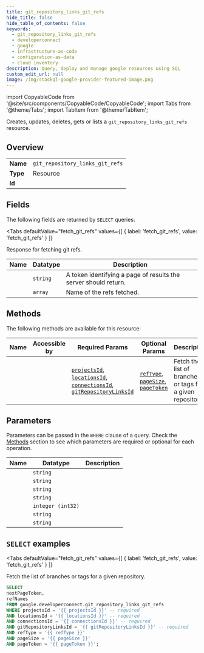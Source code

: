 ```yaml
--- 
title: git_repository_links_git_refs
hide_title: false
hide_table_of_contents: false
keywords:
  - git_repository_links_git_refs
  - developerconnect
  - google
  - infrastructure-as-code
  - configuration-as-data
  - cloud inventory
description: Query, deploy and manage google resources using SQL
custom_edit_url: null
image: /img/stackql-google-provider-featured-image.png
---
```


import CopyableCode from '@site/src/components/CopyableCode/CopyableCode';
import Tabs from '@theme/Tabs';
import TabItem from '@theme/TabItem';

Creates, updates, deletes, gets or lists a <code>git_repository_links_git_refs</code> resource.

## Overview
<table><tbody>
<tr><td><b>Name</b></td><td><code>git_repository_links_git_refs</code></td></tr>
<tr><td><b>Type</b></td><td>Resource</td></tr>
<tr><td><b>Id</b></td><td><CopyableCode code="google.developerconnect.git_repository_links_git_refs" /></td></tr>
</tbody></table>

## Fields

The following fields are returned by `SELECT` queries:

<Tabs
    defaultValue="fetch_git_refs"
    values={[
        { label: 'fetch_git_refs', value: 'fetch_git_refs' }
    ]}
>
<TabItem value="fetch_git_refs">

Response for fetching git refs.

<table>
<thead>
    <tr>
    <th>Name</th>
    <th>Datatype</th>
    <th>Description</th>
    </tr>
</thead>
<tbody>
<tr>
    <td><CopyableCode code="nextPageToken" /></td>
    <td><code>string</code></td>
    <td>A token identifying a page of results the server should return.</td>
</tr>
<tr>
    <td><CopyableCode code="refNames" /></td>
    <td><code>array</code></td>
    <td>Name of the refs fetched.</td>
</tr>
</tbody>
</table>
</TabItem>
</Tabs>

## Methods

The following methods are available for this resource:

<table>
<thead>
    <tr>
    <th>Name</th>
    <th>Accessible by</th>
    <th>Required Params</th>
    <th>Optional Params</th>
    <th>Description</th>
    </tr>
</thead>
<tbody>
<tr>
    <td><a href="#fetch_git_refs"><CopyableCode code="fetch_git_refs" /></a></td>
    <td><CopyableCode code="select" /></td>
    <td><a href="#parameter-projectsId"><code>projectsId</code></a>, <a href="#parameter-locationsId"><code>locationsId</code></a>, <a href="#parameter-connectionsId"><code>connectionsId</code></a>, <a href="#parameter-gitRepositoryLinksId"><code>gitRepositoryLinksId</code></a></td>
    <td><a href="#parameter-refType"><code>refType</code></a>, <a href="#parameter-pageSize"><code>pageSize</code></a>, <a href="#parameter-pageToken"><code>pageToken</code></a></td>
    <td>Fetch the list of branches or tags for a given repository.</td>
</tr>
</tbody>
</table>

## Parameters

Parameters can be passed in the `WHERE` clause of a query. Check the [Methods](#methods) section to see which parameters are required or optional for each operation.

<table>
<thead>
    <tr>
    <th>Name</th>
    <th>Datatype</th>
    <th>Description</th>
    </tr>
</thead>
<tbody>
<tr id="parameter-connectionsId">
    <td><CopyableCode code="connectionsId" /></td>
    <td><code>string</code></td>
    <td></td>
</tr>
<tr id="parameter-gitRepositoryLinksId">
    <td><CopyableCode code="gitRepositoryLinksId" /></td>
    <td><code>string</code></td>
    <td></td>
</tr>
<tr id="parameter-locationsId">
    <td><CopyableCode code="locationsId" /></td>
    <td><code>string</code></td>
    <td></td>
</tr>
<tr id="parameter-projectsId">
    <td><CopyableCode code="projectsId" /></td>
    <td><code>string</code></td>
    <td></td>
</tr>
<tr id="parameter-pageSize">
    <td><CopyableCode code="pageSize" /></td>
    <td><code>integer (int32)</code></td>
    <td></td>
</tr>
<tr id="parameter-pageToken">
    <td><CopyableCode code="pageToken" /></td>
    <td><code>string</code></td>
    <td></td>
</tr>
<tr id="parameter-refType">
    <td><CopyableCode code="refType" /></td>
    <td><code>string</code></td>
    <td></td>
</tr>
</tbody>
</table>

## `SELECT` examples

<Tabs
    defaultValue="fetch_git_refs"
    values={[
        { label: 'fetch_git_refs', value: 'fetch_git_refs' }
    ]}
>
<TabItem value="fetch_git_refs">

Fetch the list of branches or tags for a given repository.

```sql
SELECT
nextPageToken,
refNames
FROM google.developerconnect.git_repository_links_git_refs
WHERE projectsId = '{{ projectsId }}' -- required
AND locationsId = '{{ locationsId }}' -- required
AND connectionsId = '{{ connectionsId }}' -- required
AND gitRepositoryLinksId = '{{ gitRepositoryLinksId }}' -- required
AND refType = '{{ refType }}'
AND pageSize = '{{ pageSize }}'
AND pageToken = '{{ pageToken }}';
```
</TabItem>
</Tabs>
